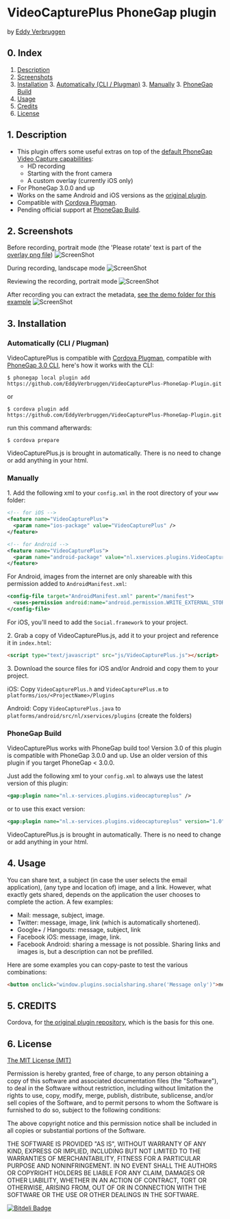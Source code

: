 # VideoCapturePlus PhoneGap plugin

by [Eddy Verbruggen](http://www.x-services.nl/blog)

## 0. Index

1. [Description](https://github.com/EddyVerbruggen/VideoCapturePlus-PhoneGap-Plugin#1-description)
2. [Screenshots](https://github.com/EddyVerbruggen/VideoCapturePlus-PhoneGap-Plugin#2-screenshots)
3. [Installation](https://github.com/EddyVerbruggen/VideoCapturePlus-PhoneGap-Plugin#3-installation)
	3. [Automatically (CLI / Plugman)](https://github.com/EddyVerbruggen/VideoCapturePlus-PhoneGap-Plugin#automatically-cli--plugman)
	3. [Manually](https://github.com/EddyVerbruggen/VideoCapturePlus-PhoneGap-Plugin#manually)
	3. [PhoneGap Build](https://github.com/EddyVerbruggen/VideoCapturePlus-PhoneGap-Plugin#phonegap-build)
4. [Usage](https://github.com/EddyVerbruggen/VideoCapturePlus-PhoneGap-Plugin#4-usage)
5. [Credits](https://github.com/EddyVerbruggen/VideoCapturePlus-PhoneGap-Plugin#5-credits)
6. [License](https://github.com/EddyVerbruggen/VideoCapturePlus-PhoneGap-Plugin#6-license)

## 1. Description

* This plugin offers some useful extras on top of the [default PhoneGap Video Capture capabilities](http://docs.phonegap.com/en/3.3.0/cordova_media_capture_capture.md.html#capture.captureVideo):
  * HD recording
  * Starting with the front camera
  * A custom overlay (currently iOS only)
* For PhoneGap 3.0.0 and up
* Works on the same Android and iOS versions as the [original plugin](http://docs.phonegap.com/en/3.3.0/cordova_media_capture_capture.md.html#capture.captureVideo).
* Compatible with [Cordova Plugman](https://github.com/apache/cordova-plugman).
* Pending official support at [PhoneGap Build](https://build.phonegap.com/plugins).

## 2. Screenshots

Before recording, portrait mode (the 'Please rotate' text is part of the [overlay png file](https://github.com/EddyVerbruggen/VideoCapturePlus-PhoneGap-Plugin/blob/master/demo/img/cameraoverlays/overlay-iPhone-portrait.png))
![ScreenShot](screenshots/screenshot-before-recording-portrait.png)

During recording, landscape mode
![ScreenShot](screenshots/screenshot-during-recording-landscape.png)

Reviewing the recording, portrait mode
![ScreenShot](screenshots/screenshot-reviewing-recording-landscape.png)

After recording you can extract the metadata, [see the demo folder for this example](https://github.com/EddyVerbruggen/VideoCapturePlus-PhoneGap-Plugin/tree/master/demo)
![ScreenShot](screenshots/screenshot-after-recording.png)

## 3. Installation

### Automatically (CLI / Plugman)
VideoCapturePlus is compatible with [Cordova Plugman](https://github.com/apache/cordova-plugman), compatible with [PhoneGap 3.0 CLI](http://docs.phonegap.com/en/3.0.0/guide_cli_index.md.html#The%20Command-line%20Interface_add_features), here's how it works with the CLI:

```
$ phonegap local plugin add https://github.com/EddyVerbruggen/VideoCapturePlus-PhoneGap-Plugin.git
```
or
```
$ cordova plugin add https://github.com/EddyVerbruggen/VideoCapturePlus-PhoneGap-Plugin.git
```
run this command afterwards:
```
$ cordova prepare
```

VideoCapturePlus.js is brought in automatically. There is no need to change or add anything in your html.

### Manually

1\. Add the following xml to your `config.xml` in the root directory of your `www` folder:
```xml
<!-- for iOS -->
<feature name="VideoCapturePlus">
  <param name="ios-package" value="VideoCapturePlus" />
</feature>
```
```xml
<!-- for Android -->
<feature name="VideoCapturePlus">
  <param name="android-package" value="nl.xservices.plugins.VideoCapturePlus" />
</feature>
```

For Android, images from the internet are only shareable with this permission added to `AndroidManifest.xml`:
```xml
<config-file target="AndroidManifest.xml" parent="/manifest">
  <uses-permission android:name="android.permission.WRITE_EXTERNAL_STORAGE" />
</config-file>
```

For iOS, you'll need to add the `Social.framework` to your project.

2\. Grab a copy of VideoCapturePlus.js, add it to your project and reference it in `index.html`:
```html
<script type="text/javascript" src="js/VideoCapturePlus.js"></script>
```

3\. Download the source files for iOS and/or Android and copy them to your project.

iOS: Copy `VideoCapturePlus.h` and `VideoCapturePlus.m` to `platforms/ios/<ProjectName>/Plugins`

Android: Copy `VideoCapturePlus.java` to `platforms/android/src/nl/xservices/plugins` (create the folders)

### PhoneGap Build

VideoCapturePlus works with PhoneGap build too! Version 3.0 of this plugin is compatible with PhoneGap 3.0.0 and up.
Use an older version of this plugin if you target PhoneGap < 3.0.0.

Just add the following xml to your `config.xml` to always use the latest version of this plugin:
```xml
<gap:plugin name="nl.x-services.plugins.videocaptureplus" />
```
or to use this exact version:
```xml
<gap:plugin name="nl.x-services.plugins.videocaptureplus" version="1.0" />
```

VideoCapturePlus.js is brought in automatically. There is no need to change or add anything in your html.

## 4. Usage
You can share text, a subject (in case the user selects the email application), (any type and location of) image, and a link.
However, what exactly gets shared, depends on the application the user chooses to complete the action. A few examples:
- Mail: message, subject, image.
- Twitter: message, image, link (which is automatically shortened).
- Google+ / Hangouts: message, subject, link
- Facebook iOS: message, image, link.
- Facebook Android: sharing a message is not possible. Sharing links and images is, but a description can not be prefilled.

Here are some examples you can copy-paste to test the various combinations:
```html
<button onclick="window.plugins.socialsharing.share('Message only')">message only</button>
```


## 5. CREDITS ##

Cordova, for [the original plugin repository](https://github.com/apache/cordova-plugin-media-capture), which is the basis for this one.

## 6. License

[The MIT License (MIT)](http://www.opensource.org/licenses/mit-license.html)

Permission is hereby granted, free of charge, to any person obtaining a copy
of this software and associated documentation files (the "Software"), to deal
in the Software without restriction, including without limitation the rights
to use, copy, modify, merge, publish, distribute, sublicense, and/or sell
copies of the Software, and to permit persons to whom the Software is
furnished to do so, subject to the following conditions:

The above copyright notice and this permission notice shall be included in
all copies or substantial portions of the Software.

THE SOFTWARE IS PROVIDED "AS IS", WITHOUT WARRANTY OF ANY KIND, EXPRESS OR
IMPLIED, INCLUDING BUT NOT LIMITED TO THE WARRANTIES OF MERCHANTABILITY,
FITNESS FOR A PARTICULAR PURPOSE AND NONINFRINGEMENT. IN NO EVENT SHALL THE
AUTHORS OR COPYRIGHT HOLDERS BE LIABLE FOR ANY CLAIM, DAMAGES OR OTHER
LIABILITY, WHETHER IN AN ACTION OF CONTRACT, TORT OR OTHERWISE, ARISING FROM,
OUT OF OR IN CONNECTION WITH THE SOFTWARE OR THE USE OR OTHER DEALINGS IN
THE SOFTWARE.


[![Bitdeli Badge](https://d2weczhvl823v0.cloudfront.net/EddyVerbruggen/VideoCapturePlus-PhoneGap-Plugin/trend.png)](https://bitdeli.com/free "Bitdeli Badge")
